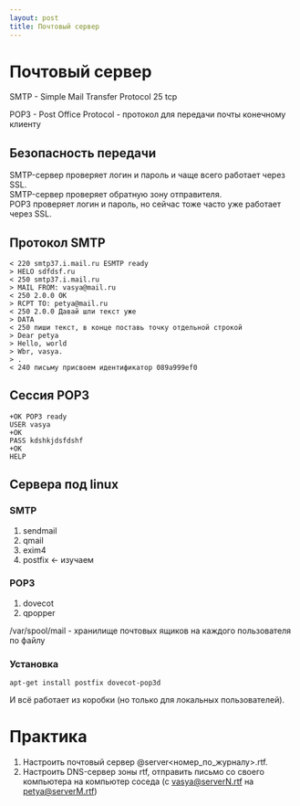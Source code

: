 ```yaml
---
layout: post
title: Почтовый сервер
---
```


# Почтовый сервер

SMTP - Simple Mail Transfer Protocol
25 tcp

POP3 - Post Office Protocol - протокол для передачи почты
конечному клиенту

## Безопасность передачи
SMTP-сервер проверяет логин и пароль и чаще всего работает через
SSL.  
SMTP-сервер проверяет обратную зону отправителя.  
POP3 проверяет логин и пароль, но сейчас тоже часто уже работает
через SSL.


## Протокол SMTP
```
< 220 smtp37.i.mail.ru ESMTP ready
> HELO sdfdsf.ru
< 250 smtp37.i.mail.ru
> MAIL FROM: vasya@mail.ru
< 250 2.0.0 OK
> RCPT TO: petya@mail.ru
< 250 2.0.0 Давай шли текст уже
> DATA
< 250 пиши текст, в конце поставь точку отдельной строкой
> Dear petya
> Hello, world
> Wbr, vasya.
> .
< 240 письму присвоем идентификатор 089a999ef0
```

## Сессия POP3
```
+OK POP3 ready
USER vasya
+OK
PASS kdshkjdsfdshf
+OK
HELP
```
## Сервера под linux
### SMTP
1. sendmail
2. qmail
3. exim4
4. postfix <- изучаем

### POP3
1. dovecot
2. qpopper

/var/spool/mail - хранилище почтовых ящиков
на каждого пользователя по файлу

### Установка
```
apt-get install postfix dovecot-pop3d
```
И всё работает из коробки (но только для
локальных пользователей).

# Практика
1. Настроить почтовый сервер
@server<номер_по_журналу>.rtf.
2. Настроить DNS-сервер зоны rtf, отправить письмо
со своего компьютера на компьютер соседа
(с vasya@serverN.rtf на petya@serverM.rtf)






